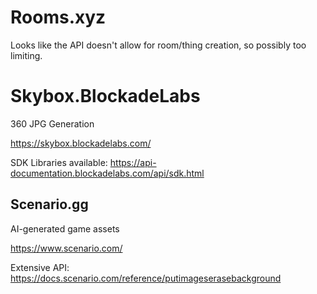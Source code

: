 # Rooms.xyz

Looks like the API doesn't allow for room/thing creation, so possibly too limiting.

# Skybox.BlockadeLabs
360 JPG Generation

https://skybox.blockadelabs.com/

SDK Libraries available: 
https://api-documentation.blockadelabs.com/api/sdk.html

## Scenario.gg
AI-generated game assets

https://www.scenario.com/

Extensive API:
https://docs.scenario.com/reference/putimageserasebackground

